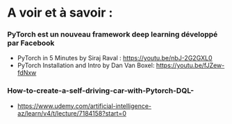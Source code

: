 # A voir et à savoir : 

### PyTorch est un nouveau framework deep learning développé par Facebook
* PyTorch in 5 Minutes by Siraj Raval : https://youtu.be/nbJ-2G2GXL0
* PyTorch Installation and Intro by Dan Van Boxel: https://youtu.be/fJZew-fdNxw


### How-to-create-a-self-driving-car-with-Pytorch-DQL-
* https://www.udemy.com/artificial-intelligence-az/learn/v4/t/lecture/7184158?start=0

